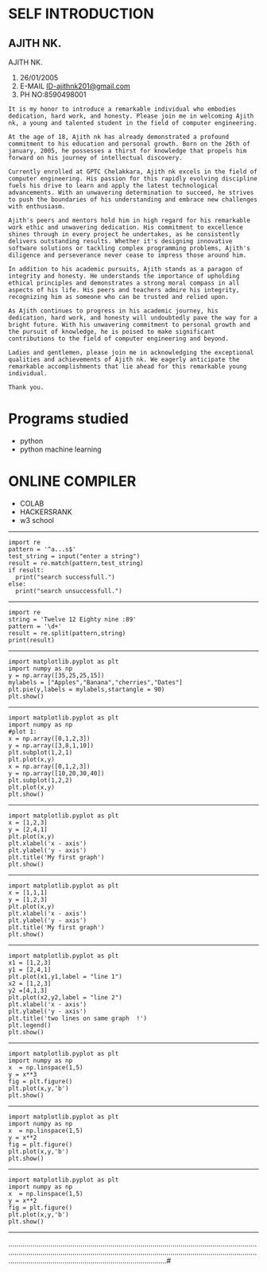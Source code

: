 # SELF INTRODUCTION
## AJITH NK.
AJITH NK.
1. 26/01/2005
2. E-MAIL ID-ajithnk201@gmail.com
3. PH NO:8590498001

```
It is my honor to introduce a remarkable individual who embodies dedication, hard work, and honesty. Please join me in welcoming Ajith nk, a young and talented student in the field of computer engineering.

At the age of 18, Ajith nk has already demonstrated a profound commitment to his education and personal growth. Born on the 26th of january, 2005, he possesses a thirst for knowledge that propels him forward on his journey of intellectual discovery.

Currently enrolled at GPTC Chelakkara, Ajith nk excels in the field of computer engineering. His passion for this rapidly evolving discipline fuels his drive to learn and apply the latest technological advancements. With an unwavering determination to succeed, he strives to push the boundaries of his understanding and embrace new challenges with enthusiasm.

Ajith's peers and mentors hold him in high regard for his remarkable work ethic and unwavering dedication. His commitment to excellence shines through in every project he undertakes, as he consistently delivers outstanding results. Whether it's designing innovative software solutions or tackling complex programming problems, Ajith's diligence and perseverance never cease to impress those around him.

In addition to his academic pursuits, Ajith stands as a paragon of integrity and honesty. He understands the importance of upholding ethical principles and demonstrates a strong moral compass in all aspects of his life. His peers and teachers admire his integrity, recognizing him as someone who can be trusted and relied upon.

As Ajith continues to progress in his academic journey, his dedication, hard work, and honesty will undoubtedly pave the way for a bright future. With his unwavering commitment to personal growth and the pursuit of knowledge, he is poised to make significant contributions to the field of computer engineering and beyond.

Ladies and gentlemen, please join me in acknowledging the exceptional qualities and achievements of Ajith nk. We eagerly anticipate the remarkable accomplishments that lie ahead for this remarkable young individual.

Thank you.
```
# Programs studied
- python
- python machine learning


# ONLINE COMPILER
- COLAB
- HACKERSRANK
- w3 school
---
```
import re
pattern = '^a...s$'
test_string = input("enter a string")
result = re.match(pattern,test_string)
if result:
  print("search successfull.")
else:
  print("search unsuccessfull.")
  ```
  ---
  ```
  import re
string = 'Twelve 12 Eighty nine :89'
pattern = '\d+'
result = re.split(pattern,string)
print(result)
```
---
```
import matplotlib.pyplot as plt
import numpy as np
y = np.array([35,25,25,15])
mylabels = ["Apples","Banana","cherries","Dates"]
plt.pie(y,labels = mylabels,startangle = 90)
plt.show()
```
---
```
import matplotlib.pyplot as plt
import numpy as np
#plot 1:
x = np.array([0,1,2,3])
y = np.array([3,8,1,10])
plt.subplot(1,2,1)
plt.plot(x,y)
x = np.array([0,1,2,3])
y = np.array([10,20,30,40])
plt.subplot(1,2,2)
plt.plot(x,y)
plt.show()
```
---
```
import matplotlib.pyplot as plt
x = [1,2,3]
y = [2,4,1]
plt.plot(x,y)
plt.xlabel('x - axis')
plt.ylabel('y - axis')
plt.title('My first graph')
plt.show()
```
---
```
import matplotlib.pyplot as plt
x = [1,1,1]
y = [1,2,3]
plt.plot(x,y)
plt.xlabel('x - axis')
plt.ylabel('y - axis')
plt.title('My first graph')
plt.show()
```
---
```
import matplotlib.pyplot as plt
x1 = [1,2,3]
y1 = [2,4,1]
plt.plot(x1,y1,label = "line 1")
x2 = [1,2,3]
y2 =[4,1,3]
plt.plot(x2,y2,label = "line 2")
plt.xlabel('x - axis')
plt.ylabel('y - axis')
plt.title('two lines on same graph  !')
plt.legend()
plt.show()
```
---
```
import matplotlib.pyplot as plt
import numpy as np
x  = np.linspace(1,5)
y = x**3
fig = plt.figure()
plt.plot(x,y,'b')
plt.show()
```
---
```
import matplotlib.pyplot as plt
import numpy as np
x  = np.linspace(1,5)
y = x**2
fig = plt.figure()
plt.plot(x,y,'b')
plt.show()
```
---
```
import matplotlib.pyplot as plt
import numpy as np
x  = np.linspace(1,5)
y = x**2
fig = plt.figure()
plt.plot(x,y,'b')
plt.show()
```
---





.......................................................................................................................................................................................................................................................................................................................................#
